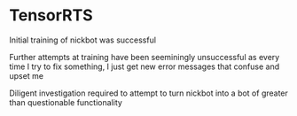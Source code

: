 # TensorRTS

Initial training of nickbot was successful

Further attempts at training have been seeminingly unsuccessful as every time I try to fix something, I just get new error messages that confuse and upset me

Diligent investigation required to attempt to turn nickbot into a bot of greater than questionable functionality
